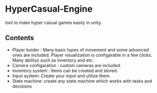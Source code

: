 # HyperCasual-Engine
 tool to make hyper casual games easily in unity.

## Contents
- Player buider : Many basic types of movement and some advanced ones are included. Player visualization is configarable in a few clicks. Many abilitys such as inventory and etc.
- Camera configaration : custom cameras are included.
- Inventory system : Items can be created and stored.
- Input system: Create your input and utilize them.
- State machine: create any state machine which works with tasks and decisions
